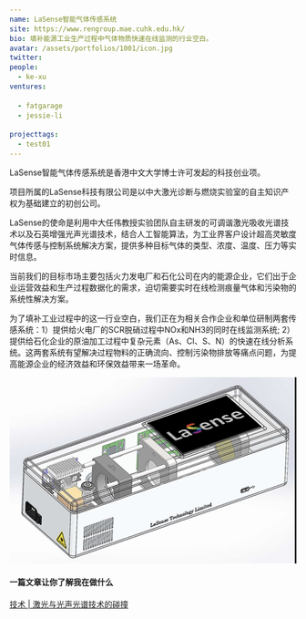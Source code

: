 ```yaml
---
name: LaSense智能气体传感系统
site: https://www.rengroup.mae.cuhk.edu.hk/
bio: 填补能源工业生产过程中气体物质快速在线监测的行业空白。
avatar: /assets/portfolios/1001/icon.jpg
twitter: 
people:
  - ke-xu
ventures:
  
  - fatgarage
  - jessie-li

projecttags:
  - test01
---
```



LaSense智能气体传感系统是香港中文大学博士许可发起的科技创业项。

项目所属的LaSense科技有限公司是以中大激光诊断与燃烧实验室的自主知识产权为基础建立的初创公司。

LaSense的使命是利用中大任伟教授实验团队自主研发的可调谐激光吸收光谱技术以及石英增强光声光谱技术，结合人工智能算法，为工业界客户设计超高灵敏度气体传感与控制系统解决方案，提供多种目标气体的类型、浓度、温度、压力等实时信息。

当前我们的目标市场主要包括火力发电厂和石化公司在内的能源企业，它们出于企业运营效益和生产过程数据化的需求，迫切需要实时在线检测痕量气体和污染物的系统性解决方案。

为了填补工业过程中的这一行业空白，我们正在为相关合作企业和单位研制两套传感系统：1）提供给火电厂的SCR脱硝过程中NOx和NH3的同时在线监测系统; 
2）提供给石化企业的原油加工过程中复杂元素（As、Cl、S、N）的快速在线分析系统。这两套系统有望解决过程物料的正确流向、控制污染物排放等痛点问题，为提高能源企业的经济效益和环保效益带来一场革命。

![Walking](/assets/portfolios/1001/info.png)


#### 一篇文章让你了解我在做什么
[技术 | 激光与光声光谱技术的碰撞](https://mp.weixin.qq.com/s/3M3u23iR0so6hhrZrjZiWg)
